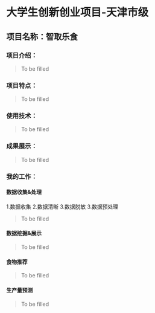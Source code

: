 # 大学生创新创业项目-天津市级
## 项目名称：智取乐食
### 项目介绍：
> To be filled
### 项目特点：
> To be filled
### 使用技术：
> To be filled
### 成果展示：
> To be filled

### 我的工作：
#### 数据收集&处理
1.数据收集
2.数据清晰
3.数据脱敏
3.数据预处理
> To be filled
#### 数据挖掘&展示
> To be filled
#### 食物推荐
> To be filled
#### 生产量预测
> To be filled
